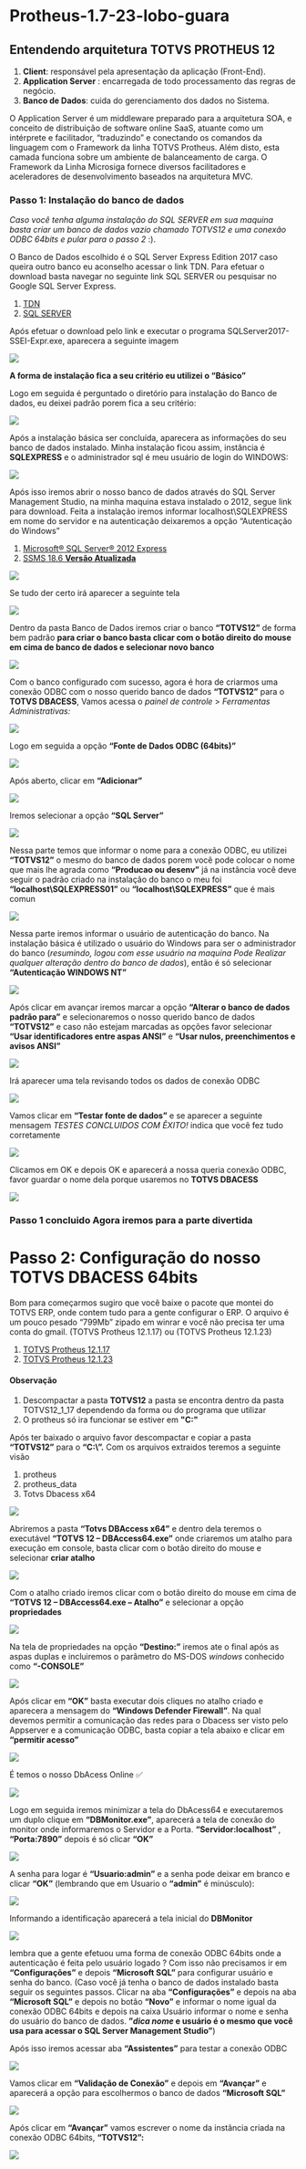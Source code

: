 # Protheus-1.7-23-lobo-guara

## Entendendo arquitetura TOTVS PROTHEUS 12

 1. **Client**: responsável pela apresentação da aplicação (Front-End).
 2. **Application Server** : encarregada de todo processamento das regras de negócio.
 3. **Banco de Dados**: cuida do gerenciamento dos dados no Sistema.

O Application Server é um middleware preparado para a arquitetura SOA, e conceito de distribuição de software online SaaS, atuante como um intérprete e facilitador, “traduzindo” e conectando os comandos da linguagem com o Framework da linha TOTVS Protheus. Além disto, esta camada funciona sobre um ambiente de balanceamento de carga. O Framework da Linha Microsiga fornece diversos facilitadores e aceleradores de desenvolvimento baseados na arquitetura MVC.

### Passo 1: Instalação do banco de dados

_Caso você tenha alguma instalação do SQL SERVER em sua maquina  basta criar um banco de dados vazio chamado TOTVS12 e uma conexão ODBC  64bits e pular para o passo 2_ :).

O Banco de Dados escolhido é o SQL Server Express Edition 2017 caso queira outro banco eu aconselho acessar o link TDN. Para efetuar o download basta navegar no seguinte link SQL SERVER ou pesquisar no Google SQL Server Express.

1. [TDN](https://tdn.totvs.com/display/public/PROT/Linha+Microsiga+Protheus+Home)
2. [SQL SERVER](https://www.microsoft.com/pt-br/sql-server/sql-server-2019)

Após efetuar o download pelo link e executar o programa SQLServer2017-SSEI-Expr.exe, aparecera a seguinte imagem

![](https://depurandoadvpl.files.wordpress.com/2018/01/foto-1.png?w=660)

**A forma de instalação fica a seu critério eu utilizei o “Básico”**

Logo em seguida é perguntado o diretório para instalação do Banco de dados, eu deixei padrão porem fica a seu critério:

![](https://depurandoadvpl.files.wordpress.com/2018/01/foto-2.png?w=660)

Após a instalação básica ser concluída, aparecera as informações do seu banco de dados instalado. Minha instalação ficou assim, instância é  **SQLEXPRESS**  e o administrador sql é meu usuário de login do WINDOWS:  

![](https://depurandoadvpl.files.wordpress.com/2018/01/foto-32.png?w=660)

Após isso iremos abrir o nosso banco de dados através do SQL Server Management Studio, na minha maquina estava instalado o 2012, segue link para download.  Feita a instalação iremos informar localhost\SQLEXPRESS em nome do servidor e na autenticação deixaremos a opção “Autenticação do Windows”

1. [Microsoft® SQL Server® 2012 Express](https://www.microsoft.com/pt-br/download/details.aspx?id=29062&ranMID=24542&ranEAID=TnL5HPStwNw&ranSiteID=TnL5HPStwNw-Tw4bOq6_8wxpfO5dZTfzZQ&epi=TnL5HPStwNw-Tw4bOq6_8wxpfO5dZTfzZQ&irgwc=1&OCID=AID2000142_aff_7593_1243925&tduid=%28ir__vvhkeoklh9kfqn99kk0sohzjxu2xs2dix2dtccz300%29%287593%29%281243925%29%28TnL5HPStwNw-Tw4bOq6_8wxpfO5dZTfzZQ%29%28%29&irclickid=_vvhkeoklh9kfqn99kk0sohzjxu2xs2dix2dtccz300)
2. [SSMS 18.6 **Versão Atualizada**](https://docs.microsoft.com/pt-br/sql/ssms/download-sql-server-management-studio-ssms?view=sql-server-ver15)


![](https://depurandoadvpl.files.wordpress.com/2018/01/foto-4.png?w=660)


Se tudo der certo irá aparecer a seguinte tela


![](https://depurandoadvpl.files.wordpress.com/2018/01/foto-5.png?w=660)


Dentro da pasta Banco de Dados iremos criar o banco **“TOTVS12”** de forma bem padrão **para criar o banco basta clicar com o botão direito do mouse em cima de banco de dados e selecionar novo banco**


![](https://depurandoadvpl.files.wordpress.com/2018/01/foto-6.png?w=660)


Com o banco configurado com sucesso, agora é hora de criarmos uma conexão ODBC com o nosso querido banco de dados **“TOTVS12”** para o **TOTVS DBACESS**, Vamos acessa o _painel de controle_ > _Ferramentas Administrativas:_


![](https://depurandoadvpl.files.wordpress.com/2018/01/foto-7.png?w=660)

Logo em seguida a opção **“Fonte de Dados ODBC (64bits)”**


![](https://depurandoadvpl.files.wordpress.com/2018/01/foto-8.png?w=660)


Após aberto, clicar em **“Adicionar”**


![](https://depurandoadvpl.files.wordpress.com/2018/01/foto-9.png?w=660)


Iremos selecionar a opção **“SQL Server”**


![](https://depurandoadvpl.files.wordpress.com/2018/01/foto-10.png?w=660)


Nessa parte temos que informar o nome para a conexão ODBC, eu utilizei  **“TOTVS12”** o mesmo do banco de dados porem você pode colocar o nome que mais lhe agrada como **“Producao ou desenv”** já na instância você deve seguir o padrão criado na instalação do banco o meu foi **“localhost\SQLEXPRESS01”** ou **“localhost\SQLEXPRESS”** que é mais comun


![](https://depurandoadvpl.files.wordpress.com/2018/01/foto-11.png?w=660)


Nessa parte iremos informar o usuário de autenticação do banco. Na instalação básica é utilizado o usuário do Windows para ser o administrador do banco (_resumindo, logou com esse usuário na maquina Pode Realizar qualquer alteração dentro do banco de dados_), então é só selecionar **“Autenticação WINDOWS NT”**


![](https://depurandoadvpl.files.wordpress.com/2018/01/foto-12.png?w=660)


Após clicar em avançar iremos marcar a opção **“Alterar o banco de dados padrão para”** e selecionaremos o nosso querido banco de dados **“TOTVS12”** e caso não estejam marcadas as opções favor selecionar **“Usar identificadores entre aspas ANSI”**  e  **“Usar nulos, preenchimentos e avisos ANSI”**


![](https://depurandoadvpl.files.wordpress.com/2018/01/foto-13.png?w=660)


Irá aparecer uma tela revisando todos os dados de conexão ODBC


![](https://depurandoadvpl.files.wordpress.com/2018/01/foto-14.png?w=660)

Vamos clicar em **“Testar fonte de dados”** e se aparecer a seguinte mensagem _TESTES CONCLUIDOS COM ÊXITO!_ indica que você fez tudo corretamente


![](https://depurandoadvpl.files.wordpress.com/2018/01/foto-15.png?w=660)


Clicamos em OK e depois OK e aparecerá a nossa queria conexão ODBC, favor guardar o nome dela  porque usaremos no **TOTVS DBACESS**


![](https://depurandoadvpl.files.wordpress.com/2018/01/foto-16.png)


### Passo 1 concluido Agora iremos para a parte divertida


# Passo 2: Configuração do nosso TOTVS DBACESS 64bits

Bom para começarmos sugiro que você baixe o pacote que montei do TOTVS ERP, onde contem tudo para a gente configurar o ERP. O arquivo é um pouco pesado “799Mb” zipado em winrar e você não precisa ter uma conta do gmail. (TOTVS Protheus 12.1.17) ou (TOTVS Protheus 12.1.23)

1. [TOTVS Protheus 12.1.17](https://drive.google.com/file/d/1nuhgcclm-DPwm4Ps4hQuLkvpdOBgd5Ik/view?usp=sharing)
2. [TOTVS Protheus 12.1.23]()



#### Observação


1. Descompactar a pasta **TOTVS12** a pasta se encontra dentro da pasta TOTVS12_1_17 dependendo da forma ou do programa que utilizar
2. O protheus só ira funcionar se estiver em **"C:\"**



Após ter baixado o arquivo favor descompactar e copiar a pasta **“TOTVS12”** para o **“C:\”.** Com os arquivos extraidos teremos a seguinte visão

1. protheus
2. protheus_data
3. Totvs Dbacess x64


![](https://depurandoadvpl.files.wordpress.com/2018/01/foto-18-e1532203987266.png?w=660)


Abriremos a pasta **“Totvs DBAccess x64”** e dentro dela teremos o executável **“TOTVS 12 – DBAccess64.exe”** onde criaremos um atalho para execução em console, basta clicar com o botão direito do mouse e selecionar **criar atalho**


![](https://depurandoadvpl.files.wordpress.com/2018/01/foto-19.png?w=660)


Com o atalho criado iremos clicar com o botão direito do mouse em cima de **“TOTVS 12 – DBAccess64.exe – Atalho”** e selecionar a opção **propriedades**


![](https://depurandoadvpl.files.wordpress.com/2018/01/foto-20.png?w=660)

Na tela de propriedades na opção **“Destino:”** iremos ate o final após as aspas duplas e incluiremos o parâmetro do MS-DOS _windows_ conhecido como **“-CONSOLE”**


![](https://depurandoadvpl.files.wordpress.com/2018/01/foto-21.png?w=660)


Após clicar em **“OK”** basta executar dois cliques no atalho criado e aparecera a mensagem do **“Windows Defender Firewall”**. Na qual devemos permitir a comunicação das redes para o Dbacess ser visto pelo Appserver e a comunicação ODBC, basta copiar a tela abaixo e clicar em **“permitir acesso”**


![](https://depurandoadvpl.files.wordpress.com/2018/01/foto-22.png?w=660)


É temos o nosso DbAcess Online ✅


![](https://depurandoadvpl.files.wordpress.com/2018/01/foto-23.png?w=660)


Logo em seguida iremos minimizar a tela do DbAcess64 e executaremos um duplo clique em **“DBMonitor.exe”**, aparecerá a tela de conexão do monitor onde informaremos o Servidor e a Porta. **“Servidor:localhost”** , **“Porta:7890”** depois é só clicar **“OK”** 


![](https://depurandoadvpl.files.wordpress.com/2018/01/foto-25.png?w=660)


A senha para logar é **“Usuario:admin”** e a senha pode deixar em branco e clicar **“OK”** (lembrando que em Usuario o **“admin”** é minúsculo):


![](https://depurandoadvpl.files.wordpress.com/2018/01/foto-24.png?w=660)


Informando a identificação aparecerá a tela inicial do **DBMonitor**


![](https://depurandoadvpl.files.wordpress.com/2018/01/foto-26.png?w=660)

 lembra que a gente efetuou uma forma de conexão ODBC 64bits onde a autenticação é feita pelo usuário logado ? Com isso não precisamos ir em **“Configurações”** e depois **“Microsoft SQL”**  para configurar usuário e senha do banco. (Caso você já tenha o banco de dados instalado basta seguir os seguintes passos. Clicar na aba **“Configurações”** e depois na aba **“Microsoft SQL”** e depois no botão **“Novo”** e informar o nome igual da conexão ODBC 64bits e depois na caixa Usuário informar o nome e senha do usuário do banco de dados. **”_dica nome_ e usuário é o mesmo que você usa para acessar o SQL Server Management Studio”**)

Após isso iremos acessar aba **“Assistentes”** para testar a conexão ODBC


![](https://depurandoadvpl.files.wordpress.com/2018/01/foto-29.png?w=660)


Vamos clicar em **“Validação de Conexão”** e depois em **“Avançar”** e aparecerá a opção para escolhermos o banco de dados **“Microsoft SQL”**


![](https://depurandoadvpl.files.wordpress.com/2018/01/foto-30.png?w=660)


Após clicar em **“Avançar”** vamos escrever o nome da instância criada na conexão ODBC 64bits, **“TOTVS12”:**


![](https://depurandoadvpl.files.wordpress.com/2018/01/foto-321.png?w=660)








